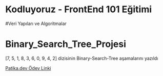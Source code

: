 
# Kodluyoruz - FrontEnd 101 Eğitimi

#Veri Yapıları ve Algoritmalar

# Binary_Search_Tree_Projesi

[7, 5, 1, 8, 3, 6, 0, 9, 4, 2] dizisinin Binary-Search-Tree aşamalarını yazıldı

[Patika.dev Ödev Linki](https://app.patika.dev/courses/veri-yapilari-ve-algoritmalar/binary-search-tree-proje)



